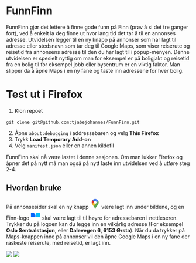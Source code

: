 # FunnFinn
FunnFinn gjør det lettere å finne gode funn på Finn (prøv å si det tre ganger fort), ved å enkelt la deg finne ut hvor lang tid det tar å til en annonses adresse. Utvidelsen legger til en ny knapp på annonser som har lagt til adresse eller stedsnavn som tar deg til Google Maps, som viser reiserute og reisetid fra annonsens adresse til den du har lagt til i popup-menyen. Denne utvidelsen er spesielt nyttig om man for eksempel er på boligjakt og reisetid fra en bolig til for eksempel jobb eller bysentrum er en viktig faktor. Man slipper da å åpne Maps i en ny fane og taste inn adressene for hver bolig.


# Test ut i Firefox

1. Klon repoet
```
git clone git@github.com:tjabejohannes/FunnFinn.git
```
2. Åpne `about:debugging` i addressebaren og velg **This Firefox**
3. Trykk **Load Temporary Add-on**
4. Velg `manifest.json` eller en annen kildefil

FunnFinn skal nå være lastet i denne sesjonen. Om man lukker Firefox og åpner det på nytt må man også på nytt laste inn utvidelsen ved å utføre steg 2-4.

## Hvordan bruke

På annonsesider skal en ny knapp <img src="https://github.com/tjabejohannes/FunnFinn/blob/main/PaaFinn/images/MapsGoogle.png" width=27> være lagt inn under bildene, og en Finn-logo <img src="https://github.com/tjabejohannes/FunnFinn/blob/main/PaaFinn/icons/funnfinn.png" width="27"> skal være lagt til til høyre for adressebaren i nettleseren. Trykker du på logoen kan du legge inn en vilkårlig adresse (For eksempel **Oslo Sentralstasjon**, eller **Dalevegen 6, 6153 Ørsta**). Når du da trykker på Maps-knappen inne på annonser vil den åpne Google Maps i en ny fane der raskeste reiserute, med reisetid, er lagt inn.

<img src="https://i.imgur.com/UkcGyDn.png">
<img src="https://i.imgur.com/u8pHkeL.png">
